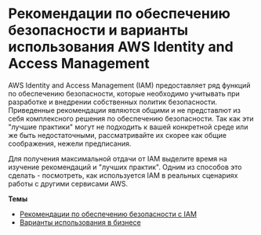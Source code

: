 # Рекомендации по обеспечению безопасности и варианты использования AWS Identity and Access Management<a name="IAMBestPracticesAndUseCases"></a>

AWS Identity and Access Management \(IAM\) предоставляет ряд функций по обеспечению безопасности, которые необходимо учитывать при разработке и внедрении собственных политик безопасности\. Приведенные рекомендации являются общими и не представлют из себя комплексного решения по обеспечению безопасности\. Так как эти "лучшие практики" могут не подходить к вашей конкретной среде или же быть недостаточными, рассматривайте их скорее как общие соображения, нежели предписания\.

Для получения максимальной отдачи от IAM выделите время на изучение рекомендаций и "лучших практик"\. Одним из способов это сделать - посмотреть, как используется IAM в реальных сценариях работы с другими сервисами AWS\.

**Темы**
+ [Рекомендации по обеспечению безопасности с IAM](best-practices.md)
+ [Варианты использования в бизнесе](IAM_UseCases.md)
